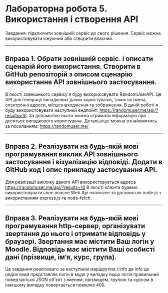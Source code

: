 # Лабораторна робота 5. Використання і створення API
Завдання: підключити зовнішній сервіс до свого рішення. Сервіс можна використовувати існуючий або створити власний.
***
## Вправа 1. Обрати зовнішній сервіс. і описати сценарій його використання. Створити в GitHub репозіторій з описом сценарію використання API зовнішнього застосування.
В якості зовнішнього сервісу я буду викорисовувати RandomUserAPI. Це API для генерації випадкових даних користувачів, таких як імена, електронні адреси, місцезнаходження та зображення. В даній роботі я буду використовувати наступний ендпоїнт: https://randomuser.me/api/?results=10. За допомогою нього можна отримати інформацію про десятьох випадкового користувача.
Детальніше можна ознайомитись за посиланням:
https://randomuser.me/
***
## Вправа 2. Реалізувати на будь-якій мові програмування виклик API зовнішнього застосування і візуалізацію відповіді. Додати в GitHub код і опис прикладу застосування API.
Для реалізації виклику даного API використовується адреса https://randomuser.me/api/?results=10
В якості клієнта будемо використовувати своє власне Web Api написане за допомогою node.js з використанням express.js та node-fetch.
***
## Вправа 3. Реалізувати на будь-якій мові програмування http-сервер, організувати звертання до нього і отримати відповідь у браузері. Звертання має містити Ваш логін у Moodle. Відповідь має містити Ваші особисті дані (прізвище, ім’я, курс, група).
Це завдання реалізоваго за наступним маршрутом /:info де info це рядок який представляє логін в мудл.у випадку якщо логін правильний повертається JSON об'єкт з іменем, прізвищем, групою та курсом в інакшому випадку повертається поимлка 400.

